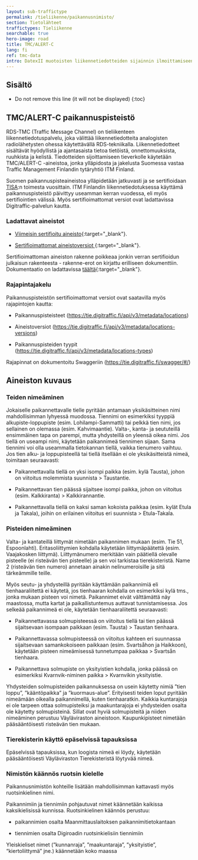 ```yaml
---
layout: sub-traffictype
permalink: /tieliikenne/paikannusnimisto/
section: Tietolähteet
traffictypes: Tieliikenne
searchable: true
hero-image: road
title: TMC/ALERT-C
lang: fi
ref: tmc-data
intro: DatexII muotoisten liikennetiedotteiden sijainnin ilmoittamiseen käytettävä TMC/ALERT-C paikannuspisteistö
---
```


<h2 id="sisältö">Sisältö</h2>

* Do not remove this line (it will not be displayed)
{:toc}

## TMC/ALERT-C paikannuspisteistö

RDS-TMC (Traffic Message Channel) on tieliikenteen liikennetiedotuspalvelu, joka välittää liikennetiedotteita analogisten radiolähetysten ohessa käytettävällä RDS-tekniikalla. Liikennetiedotteet sisältävät hyödyllistä ja ajantasaista tietoa tietöistä, onnettomuuksista, ruuhkista ja kelistä. Tiedotteiden sijoittamiseen tieverkolle käytetään TMC/ALERT-C -aineistoa, jonka ylläpidosta ja jakelusta Suomessa vastaa Traffic Management Finlandin tytäryhtiö ITM Finland.

Suomen paikannuspisteaineistoa ylläpidetään jatkuvasti ja se sertifioidaan [TISA](https://tisa.org/):n toimesta vuosittain. ITM Finlandin liikennetiedotuksessa käyttämä paikannuspisteistö päivittyy useamman kerran vuodessa, eli myös sertifiointien välissä. Myös sertifioimattomat versiot ovat ladattavissa Digitraffic-palvelun kautta.

### Ladattavat aineistot
- [Viimeisin sertifioitu aineisto](https://tie-test.digitraffic.fi/tmc/list.html){:target="_blank"}.

- [Sertifioimattomat aineistoversiot ](https://tie-test.digitraffic.fi/tmc/list.html){:target="_blank"}.  

Sertifioimattoman aineiston rakenne poikkeaa jonkin verran sertifioidun julkaisun rakenteesta - rakenne-erot on kirjattu erilliseen dokumenttiin. Dokumentaatio on ladattavissa [täältä](https://tie-test.digitraffic.fi/tmc/list.html){:target="_blank"}.

### Rajapintajakelu
Paikannuspisteistön sertifioimattomat versiot ovat saatavilla myös rajapintojen kautta:
- Paikannuspisteisteet (https://tie.digitraffic.fi/api/v3/metadata/locations)

- Aineistoversiot (https://tie.digitraffic.fi/api/v3/metadata/locations-versions)

- Paikannuspisteiden tyypit (https://tie.digitraffic.fi/api/v3/metadata/locations-types)

Rajapinnat on dokumentoitu Swaggeriin (https://tie.digitraffic.fi/swagger/#/)

## Aineiston kuvaus
### Teiden nimeäminen

Jokaiselle paikannettavalle tielle pyritään antamaan yksikäsitteinen nimi mahdollisimman lyhyessä muodossa. Tiennimi on esimerkiksi tyyppiä alkupiste-loppupiste (esim. Lohilampi-Sammatti) tai pelkkä tien nimi, jos sellainen on olemassa (esim. Kahvimaantie). Valta-, kanta- ja seututeillä ensimmäinen tapa on parempi, mutta yhdysteillä on yleensä oikea nimi. Jos tiellä on useampi nimi, käytetään paikannimeä tiennimen sijaan. Sama tiennimi voi olla useammalla tietokannan tiellä, vaikka tienumero vaihtuu. Jos tien alku- ja loppupisteellä tai tiellä itsellään ei ole yksikäsitteistä nimeä, toimitaan seuraavasti:
- Paikannettavalla tiellä on yksi isompi paikka (esim. kylä Tausta), johon on viitoitus molemmista suunnista > Taustantie.

- Paikannettavan tien päässä sijaitsee isompi paikka, johon on viitoitus (esim. Kalkkiranta) > Kalkkirannantie.

- Paikannettavalla tiellä on kaksi saman kokoista paikkaa (esim. kylät Etula ja Takala), joihin on erilainen viitoitus eri suunnista > Etula-Takala.

### Pisteiden nimeäminen

Valta- ja kantateillä liittymät nimetään paikannimen mukaan (esim. Tie 51, Espoonlahti). Eritasoliittymien kohdalla käytetään liittymäpäätettä (esim. Vaajakosken liittymä). Liittymänumero merkitään vain päätiellä olevalle pisteelle (ei risteävän tien pisteelle) ja sen voi tarkistaa tierekisteristä. Name 2 (risteävän tien numero) annetaan ainakin nelinumeroisille ja sitä tärkeämmille teille.

Myös seutu- ja yhdysteillä pyritään käyttämään paikannimiä eli tienhaaraliitettä ei käytetä, jos tienhaaran kohdalla on esimerkiksi kylä tms., jonka mukaan pisteen voi nimetä. Paikannimet eivät välttämättä näy maastossa, mutta kartat ja paikallistuntemus auttavat tunnistamisessa. Jos selkeää paikannimeä ei ole, käytetään tienhaaraliitettä seuraavasti:
- Paikannettavassa solmupisteessä on viitoitus tiellä tai tien päässä sijaitsevaan isompaan paikkaan (esim. Tausta) > Taustan tienhaara.

- Paikannettavassa solmupisteessä on viitoitus kahteen eri suunnassa sijaitsevaan samankokoiseen paikkaan (esim. Svartsåhon ja Haikkoon), käytetään pisteen nimeämisessä tunnetumpaa paikkaa > Svartsån tienhaara.

- Paikannettava solmupiste on yksityistien kohdalla, jonka päässä on esimerkiksi Kvarnvik-niminen paikka > Kvarnvikin yksityistie.

Yhdysteiden solmupisteiden paikannuksessa on usein käytetty nimiä ”tien loppu”, ”kääntöpaikka” ja ”kuormaus-alue”. Erityisesti teiden loput pyritään nimeämään oikealla paikannimellä, kuten tienhaaratkin.
Kaikkia kuntarajoja ei ole tarpeen ottaa solmupisteiksi ja maakuntarajoja ei yhdysteiden osalta ole käytetty solmupisteinä. Sillat ovat hyviä solmupisteitä ja niiden nimeäminen perustuu Väyläviraston aineistoon. Kaupunkipisteet nimetään pääsääntöisesti risteävän tien mukaan.  

### Tierekisterin käyttö epäselvissä tapauksissa

Epäselvissä tapauksissa, kun loogista nimeä ei löydy, käytetään pääsääntöisesti Väyläviraston Tierekisteristä löytyvää nimeä.

### Nimistön käännös ruotsin kielelle

Paikannusnimistön kohteille lisätään mahdollisimman kattavasti myös ruotsinkielinen nimi.

Paikannimiin ja tiennimiin pohjautuvat nimet käännetään kaikissa kaksikielisissä kunnissa. Ruotsinkielinen käännös perustuu:
- paikannimien osalta Maanmittauslaitoksen paikannimitietokantaan

- tiennimien osalta Digiroadin ruotsinkielisiin tiennimiin

Yleiskieliset nimet (”kunnanraja”, ”maakuntaraja”, ”yksityistie”, “kiertoliittymä” jne.) käännetään koko maassa
